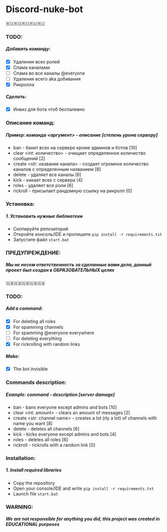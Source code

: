 # Discord-nuke-bot

:ru::ru::ru::ru::ru:

### TODO: 
##### Добавить команду:
- [x] Удаления всех ролей
- [x] Спама каналами
- [ ] Спама во все каналы @everyone
- [ ] Удаления всего aka добивания
- [x] Рикролла
##### Сделать:
- [x] Инвиз для бота чтоб беспалевно

### Описание команд:
##### Пример: команда <аргумент> - описание [степень урона серверу]
- ban - банит всех на сервере кроме админов и ботов [10]
- clear <int: количество> - очищает определенное количество сообщений [2]
- create <str: название канала> - создает огромное количество каналов с определенным названием [8]
- delete - удаляет все каналы [6]
- kick - кикает всех с сервера [4]
- roles - удаляет все роли [6]
- rickroll - присылает рандомную ссылку на рикролл [0]

### Установка:
##### 1. Установить нужные библиотеки
- Скопируйте репозиторий
- Откройте консоль/IDE и пропишите `pip install -r requirements.txt`
- Запустите файл `start.bat`


### ПРЕДУПРЕЖДЕНИЕ:
##### Мы не несем ответственность за сделанные вами дела, данный проект был создан в _*ОБРАЗОВАТЕЛЬНЫХ*_ целях

:uk::uk::uk::uk::uk:


### TODO: 
##### Add a command:
- [x] For deleting all roles
- [x] For spamming channels
- [ ] For spamming @everyone everywhere
- [ ] For deleting everything
- [x] For rickrolling with random links
##### Make:
- [x] The bot invisible

### Commands description:
##### Example: command <argument> - description [server damage]
- ban - bans everyone except admins and bots [10]
- clear <int: amount> - clears an amount of messages [2]
- create <str: channel name> - creates a lot (rly a lot) of channels with name you want [8]
- delete - deletes all channels [6]
- kick - kicks everyone except admins and bots [4]
- roles - deletes all roles [6]
- rickroll - rickrolls with a random link [0]
### Installation:
##### 1. Install required libraries
- Copy the repository 
- Open your console/IDE and write `pip install -r requirements.txt`
- Launch file `start.bat`

### WARNING:
##### We are not responsible for anything you did, this project was created in _*EDUCATIONAL*_ purposes
